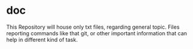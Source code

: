 # doc
This Repository will house only txt files, regarding general topic.
Files reporting commands like that git, or other important information that can help in different kind of task.
